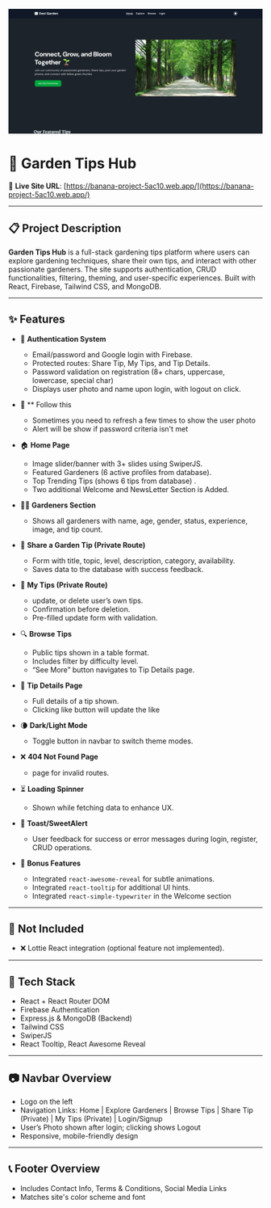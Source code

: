 ![Desi Garden](desi-garden.png)

# 🌿 Garden Tips Hub

🔗 **Live Site URL**: [https://banana-project-5ac10.web.app/](https://banana-project-5ac10.web.app/)

---

## 📋 Project Description

**Garden Tips Hub** is a full-stack gardening tips platform where users can explore gardening techniques, share their own tips, and interact with other passionate gardeners. The site supports authentication, CRUD functionalities, filtering, theming, and user-specific experiences. Built with React, Firebase, Tailwind CSS, and MongoDB.

---

## ✨ Features

- 🔐 **Authentication System**

  - Email/password and Google login with Firebase.
  - Protected routes: Share Tip, My Tips, and Tip Details.
  - Password validation on registration (8+ chars, uppercase, lowercase, special char)
  - Displays user photo and name upon login, with logout on click.

- 🔐 \*\* Follow this

  - Sometimes you need to refresh a few times to show the user photo
  - Alert will be show if password criteria isn't met

- 🏠 **Home Page**

  - Image slider/banner with 3+ slides using SwiperJS.
  - Featured Gardeners (6 active profiles from database).
  - Top Trending Tips (shows 6 tips from database) .
  - Two additional Welcome and NewsLetter Section is Added.

- 🧑‍🌾 **Gardeners Section**

  - Shows all gardeners with name, age, gender, status, experience, image, and tip count.

- 🌱 **Share a Garden Tip (Private Route)**

  - Form with title, topic, level, description, category, availability.
  - Saves data to the database with success feedback.

- 📁 **My Tips (Private Route)**

  - update, or delete user’s own tips.
  - Confirmation before deletion.
  - Pre-filled update form with validation.

- 🔍 **Browse Tips**

  - Public tips shown in a table format.
  - Includes filter by difficulty level.
  - “See More” button navigates to Tip Details page.

- 🧾 **Tip Details Page**

  - Full details of a tip shown.
  - Clicking like button will update the like

- 🌘 **Dark/Light Mode**

  - Toggle button in navbar to switch theme modes.

- ❌ **404 Not Found Page**

  - page for invalid routes.

- ⏳ **Loading Spinner**

  - Shown while fetching data to enhance UX.

- 💬 **Toast/SweetAlert**

  - User feedback for success or error messages during login, register, CRUD operations.

- 🎁 **Bonus Features**
  - Integrated `react-awesome-reveal` for subtle animations.
  - Integrated `react-tooltip` for additional UI hints.
  - Integrated `react-simple-typewriter` in the Welcome section

---

## 🚫 Not Included

- ❌ Lottie React integration (optional feature not implemented).

---

## 🔧 Tech Stack

- React + React Router DOM
- Firebase Authentication
- Express.js & MongoDB (Backend)
- Tailwind CSS
- SwiperJS
- React Tooltip, React Awesome Reveal

---

## 📷 Navbar Overview

- Logo on the left
- Navigation Links: Home | Explore Gardeners | Browse Tips | Share Tip (Private) | My Tips (Private) | Login/Signup
- User’s Photo shown after login; clicking shows Logout
- Responsive, mobile-friendly design

---

## 📞 Footer Overview

- Includes Contact Info, Terms & Conditions, Social Media Links
- Matches site's color scheme and font

